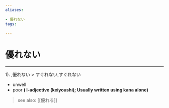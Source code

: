 ```yaml
---
aliases:
    
- 優れない
tags:
    
---
```


# 優れない
---
1).
,優れない > すぐれない,すぐれない

- unwell
- poor
**( I-adjective (keiyoushi); Usually written using kana alone)**
> see also:  [[優れる]]
            
